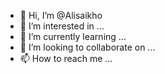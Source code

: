 - 👋 Hi, I’m @Alisaikho
- 👀 I’m interested in ...
- 🌱 I’m currently learning ...
- 💞️ I’m looking to collaborate on ...
- 📫 How to reach me ...

<!---
Alisaikho/Alisaikho is a ✨ special ✨ repository because its `README.md` (this file) appears on your GitHub profile.
You can click the Preview link to take a look at your changes.
--->

